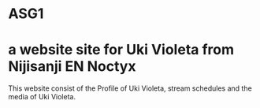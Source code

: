 # ASG1

# a website site for Uki Violeta from Nijisanji EN Noctyx

This website consist of the Profile of Uki Violeta, stream schedules and the media of Uki Violeta.

